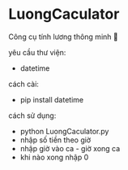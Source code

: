 # LuongCaculator
Công cụ tính lương thông minh 🐧

yêu cầu thư viện: 
- datetime

cách cài:
- pip install datetime

cách sử dụng:
- python LuongCaculator.py
- nhập số tiền theo giờ
- nhập giờ vào ca - giờ xong ca
- khi nào xong nhập 0
